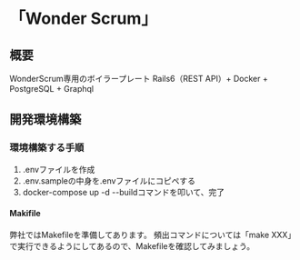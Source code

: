 # 「Wonder Scrum」

## 概要
WonderScrum専用のボイラープレート Rails6（REST API）+ Docker + PostgreSQL + Graphql

## 開発環境構築

### 環境構築する手順
1. .envファイルを作成
2. .env.sampleの中身を.envファイルにコピペする
3. docker-compose up -d --buildコマンドを叩いて、完了

#### Makifile
弊社ではMakefileを準備してあります。 頻出コマンドについては「make XXX」で実行できるようにしてあるので、Makefileを確認してみましょう。




